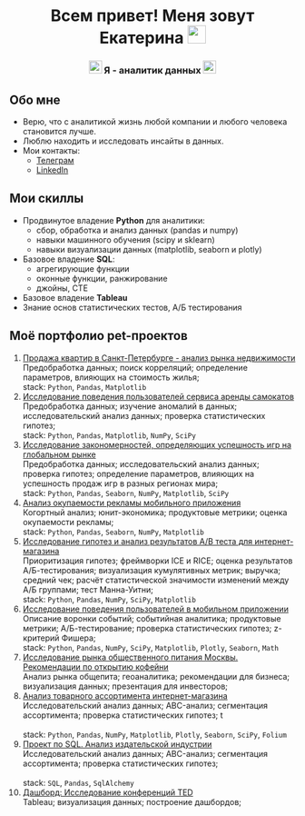 <h1 align="center"> Всем привет! Меня зовут Екатерина
<img src="https://github.com/blackcater/blackcater/raw/main/images/Hi.gif" height="32"/></h1>
<h3 align="center"> <img src="https://em-content.zobj.net/source/apple/391/sparkles_2728.png" height="23"/> Я - аналитик данных <img src="https://em-content.zobj.net/source/apple/391/sparkles_2728.png" height="23"/> </h3>

## Обо мне
- Верю, что с аналитикой жизнь любой компании и любого человека становится лучше.
- Люблю находить и исследовать инсайты в данных.
- Мои контакты:
    - [Телеграм](https://t.me/katyakulyaa)
    - [LinkedIn](https://www.linkedin.com/in/katyaonetwo/)

## Мои скиллы
- Продвинутое владение **Python** для аналитики:
    - сбор, обработка и анализ данных (pandas и numpy)
    - навыки машинного обучения (scipy и sklearn)
    - навыки визуализации данных (matplotlib, seaborn и plotly)
- Базовое владение **SQL**:
    - агрегирующие функции
    - оконные функции, ранжирование
    - джойны, CTE
- Базовое владение **Tableau**
- Знание основ статистических тестов, А/Б тестирования

## Моё портфолио pet-проектов

1. [Продажа квартир в Санкт-Петербурге - анализ рынка недвижимости](https://github.com/katyaonetwo/Projects_yandex/blob/main/project_research_data_analysis.ipynb)<br />
   Предобработка данных; поиск корреляций; определение параметров, влияющих на стоимость жилья; <br />
   stack: `Python`, `Pandas`, `Matplotlib` <br />
2. [Исследование поведения пользователей сервиса аренды самокатов](https://github.com/katyaonetwo/Projects_yandex/blob/main/project_statistical_data_analysis.ipynb) <br />
   Предобработка данных; изучение аномалий в данных; исследовательский анализ данных; проверка статистических гипотез; <br />
   stack: `Python`, `Pandas`, `Matplotlib`, `NumPy`, `SciPy` <br />
3. [Исследование закономерностей, определяющих успешность игр на глобальном рынке](https://github.com/katyaonetwo/Projects_yandex/blob/data_analysis/project_summary_1.ipynb) <br />
   Предобработка данных; исследовательский анализ данных; проверка гипотез; определение параметров, влияющих на успешность продаж игр в разных регионах мира; <br />
   stack: `Python`, `Pandas`, `Seaborn`, `NumPy`, `Matplotlib`, `SciPy`  <br />
4. [Анализ окупаемости рекламы мобильного приложения](https://github.com/katyaonetwo/projects_yandex/blob/data_analysis/project_business_indicators_acquisition.ipynb) <br />
   Когортный анализ; юнит-экономика; продуктовые метрики; оценка окупаемости рекламы; <br />
   stack: `Python`, `Pandas`, `Seaborn`, `NumPy`, `Matplotlib` <br />
5. [Исследование гипотез и анализ результатов A/B теста для интернет-магазина](https://github.com/katyaonetwo/projects_yandex/blob/data_analysis/project_hypothesis_ab_testing.ipynb) <br />
   Приоритизация гипотез; фреймворки ICE и RICE; оценка результатов A/Б-тестирования; визуализация кумулятивных метрик; выручка; средний чек; расчёт статистической значимости изменений между A/Б группами; тест Манна-Уитни; <br />
   stack: `Python`, `Pandas`, `NumPy`, `SciPy`, `Matplotlib` <br />
6. [Исследование поведения пользователей в мобильном приложении](https://github.com/katyaonetwo/projects_yandex/blob/data_analysis/project_summary_2.ipynb) <br />
   Описание воронки событий; событийная аналитика; продуктовые метрики; A/Б-тестирование; проверка статистических гипотез; z-критерий Фишера;  <br />
   stack: `Python`, `Pandas`, `NumPy`, `SciPy`, `Matplotlib`, `Plotly`, `Seaborn`, `Math` <br />
7. [Исследование рынка общественного питания Москвы. Рекомендации по открытию кофейни](https://github.com/katyaonetwo/projects_yandex/blob/data_analysis/project_moscow_cafe_opening.ipynb) <br />
   Анализ рынка общепита; геоаналитика; рекомендации для бизнеса; визуализация данных; презентация для инвесторов; <br />
8. [Анализ товарного ассортимента интернет-магазина](https://github.com/katyaonetwo/projects_yandex/blob/cf034701136a1aa407454d7a5bc6d4bca0d34ca6/project_ecommerce_product_range.ipynb) <br />
   Исследовательский анализ данных; ABC-анализ; сегментация ассортимента; проверка статистических гипотез; t<br />   
   stack: `Python`, `Pandas`, `NumPy`, `Matplotlib`, `Plotly`, `Seaborn`, `SciPy`, `Folium` <br />
9. [Проект по SQL. Анализ издательской индустрии](https://github.com/katyaonetwo/projects_yandex/blob/cf034701136a1aa407454d7a5bc6d4bca0d34ca6/project_books_SQL.ipynb) <br />
   Исследовательский анализ данных; ABC-анализ; сегментация ассортимента; проверка статистических гипотез; <br />   
   stack: `SQL`, `Pandas`, `SqlAlchemy` <br />   
10. [Дашборд: Исследование конференций TED](https://public.tableau.com/shared/J4QT8XM76?:display_count=n&:origin=viz_share_link) <br />
   Tableau; визуализация данных; построение дашбордов; <br />

